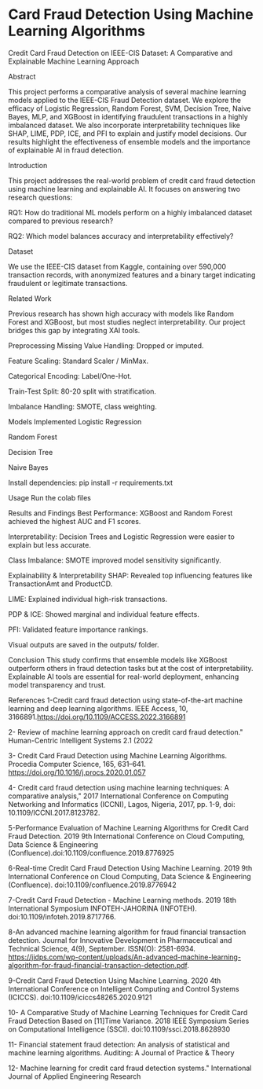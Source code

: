 # Card Fraud Detection Using Machine Learning Algorithms

Credit Card Fraud Detection on IEEE-CIS Dataset: A Comparative and Explainable Machine Learning Approach

Abstract

This project performs a comparative analysis of several machine learning models applied to the IEEE-CIS Fraud Detection dataset. We explore the efficacy of Logistic Regression, Random Forest, SVM, Decision Tree, Naive Bayes, MLP, and XGBoost in identifying fraudulent transactions in a highly imbalanced dataset. We also incorporate interpretability techniques like SHAP, LIME, PDP, ICE, and PFI to explain and justify model decisions. Our results highlight the effectiveness of ensemble models and the importance of explainable AI in fraud detection.

Introduction

This project addresses the real-world problem of credit card fraud detection using machine learning and explainable AI. It focuses on answering two research questions:

RQ1: How do traditional ML models perform on a highly imbalanced dataset compared to previous research?

RQ2: Which model balances accuracy and interpretability effectively?

Dataset


We use the IEEE-CIS dataset from Kaggle, containing over 590,000 transaction records, with anonymized features and a binary target indicating fraudulent or legitimate transactions.

Related Work

Previous research has shown high accuracy with models like Random Forest and XGBoost, but most studies neglect interpretability. Our project bridges this gap by integrating XAI tools.

Preprocessing
Missing Value Handling: Dropped or imputed.

Feature Scaling: Standard Scaler / MinMax.

Categorical Encoding: Label/One-Hot.

Train-Test Split: 80-20 split with stratification.

Imbalance Handling: SMOTE, class weighting.

Models Implemented
Logistic Regression

Random Forest

Decision Tree

Naive Bayes

Install dependencies:
pip install -r requirements.txt

Usage
Run the colab files

Results and Findings
Best Performance: XGBoost and Random Forest achieved the highest AUC and F1 scores.

Interpretability: Decision Trees and Logistic Regression were easier to explain but less accurate.

Class Imbalance: SMOTE improved model sensitivity significantly.

Explainability & Interpretability
SHAP: Revealed top influencing features like TransactionAmt and ProductCD.

LIME: Explained individual high-risk transactions.

PDP & ICE: Showed marginal and individual feature effects.

PFI: Validated feature importance rankings.

Visual outputs are saved in the outputs/ folder.

Conclusion
This study confirms that ensemble models like XGBoost outperform others in fraud detection tasks but at the cost of interpretability. Explainable AI tools are essential for real-world deployment, enhancing model transparency and trust.

References
1-Credit card fraud detection using state-of-the-art machine learning and deep learning algorithms. IEEE Access, 10, 3166891.https://doi.org/10.1109/ACCESS.2022.3166891

2- Review of machine learning approach on credit card fraud detection." Human-Centric Intelligent Systems 2.1 (2022

3- Credit Card Fraud Detection using Machine Learning Algorithms. Procedia Computer Science, 165, 631–641. https://doi.org/10.1016/j.procs.2020.01.057

4- Credit card fraud detection using machine learning techniques: A comparative analysis," 2017 International Conference on Computing Networking and Informatics (ICCNI), Lagos, Nigeria, 2017, pp. 1-9, doi: 10.1109/ICCNI.2017.8123782.

5-Performance Evaluation of Machine Learning Algorithms for Credit Card Fraud Detection. 2019 9th International Conference on Cloud Computing, Data Science & Engineering (Confluence).doi:10.1109/confluence.2019.8776925 

6-Real-time Credit Card Fraud Detection Using Machine Learning. 2019 9th International Conference on Cloud Computing, Data Science & Engineering (Confluence). doi:10.1109/confluence.2019.8776942

7-Credit Card Fraud Detection - Machine Learning methods. 2019 18th International Symposium INFOTEH-JAHORINA (INFOTEH). doi:10.1109/infoteh.2019.8717766.

8-An advanced machine learning algorithm for fraud financial transaction detection. Journal for Innovative Development in Pharmaceutical and Technical Science, 4(9), September. ISSN(O): 2581-6934. https://jidps.com/wp-content/uploads/An-advanced-machine-learning-algorithm-for-fraud-financial-transaction-detection.pdf.

9-Credit Card Fraud Detection Using Machine Learning. 2020 4th International Conference on Intelligent Computing and Control Systems (ICICCS). doi:10.1109/iciccs48265.2020.9121

10- A Comparative Study of Machine Learning Techniques for Credit Card Fraud Detection Based on [11]Time Variance. 2018 IEEE Symposium Series on Computational Intelligence (SSCI). doi:10.1109/ssci.2018.8628930

11- Financial statement fraud detection: An analysis of statistical and machine learning algorithms. Auditing: A Journal of Practice & Theory

12- Machine learning for credit card fraud detection systems." International Journal of Applied Engineering Research 

